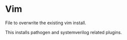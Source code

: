 # Vim
File to overwrite the existing vim install.

This installs pathogen and systemverilog related plugins.
